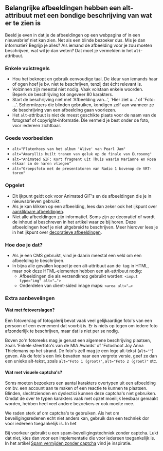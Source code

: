 ## Belangrijke afbeeldingen hebben een alt-attribuut met een bondige beschrijving van wat er te zien is

Beeld je even in dat je de afbeeldingen op een webpagina of in een nieuwsbrief niet kan zien. Net als een blinde bezoeker dus. Mis je dan informatie? Begrijp je alles? Als iemand de afbeelding voor je zou moeten beschrijven, wat wil je dan weten? Dat moet je vermelden in het `alt`-attribuut.

### Enkele vuistregels

- Hou het beknopt en gebruik eenvoudige taal. De kleur van iemands haar of ogen hoef je bv. niet te beschrijven, tenzij dat écht relevant is.
- Volzinnen zijn meestal niet nodig. Vaak volstaan enkele woorden. Beperk de beschrijving tot ongeveer 80 karakters.
- Start de beschrijving niet met 'Afbeelding van…', 'Hier ziet u…' of 'Foto: …'. Schermlezers die blinden gebruiken, kondigen zelf aan wanneer ze de beschrijving van een afbeelding gaan voorlezen.
- Het `alt`-attribuut is niet de meest geschikte plaats voor de naam van de fotograaf of copyright-informatie. Die vermeld je best onder de foto, voor iedereen zichtbaar.

### Goede voorbeelden 

- `alt="Platenhoes van het album 'Alive' van Pearl Jam"`
-  `alt="Amaryllis huilt tranen van geluk op de finale van Eurosong"`
- `alt="Animated GIF: Kort fragment uit Thuis waarin Marianne en Rosa elkaar in de haren vliegen"`
- `alt="Groepsfoto met de presentatoren van Radio 1 bovenop de VRT-toren"`

### Opgelet

- Dit ijkpunt geldt ook voor Animated GIF's en de afbeeldingen die je in nieuwsbrieven gebruikt.
- Als je kan klikken op een afbeelding, lees dan zeker ook het ijkpunt over [aanklikbare afbeeldingen](/inhoud/afbeeldingen/aanklikbare-afbeeldingen/).
- Niet alle afbeeldingen zijn informatief. Soms zijn ze decoratief of wordt de inhoud al beschreven in het artikel waar ze bij horen. Deze afbeeldingen hoef je niet uitgebreid te beschrijven. Meer hierover lees je in het ijkpunt over [decoratieve afbeeldingen](/inhoud/afbeeldingen/decoratieve-afbeeldingen/).

### Hoe doe je dat?

- Als je een CMS gebruikt, vind je daarin meestal een veld om een afbeelding te beschrijven.
- In bijna alle gevallen koppel je een alt-attribuut aan de  <img> tag in HTML, maar ook deze HTML-elementen hebben een alt-attribuut nodig:
	- Afbeeldingen die als verzendknop gebruikt worden: `<input type="img" alt="…">`
	- Onderdelen van client-sided image maps: `<area alt="…>`


### Extra aanbevelingen

#### Wat met fotoverslagen?

Een fotoverslag of fotogalerij bevat vaak veel gelijkaardige foto's van een persoon of een evenement dat voorbij is. Er is niets op tegen om iedere foto afzonderlijk te beschrijven, maar dat is niet per se nodig.

Boven zo'n fotoreeks mag je gerust een algemene beschrijving plaatsen, zoals 'Enkele sfeerfoto's van de MIA Awards' of 'Fotoshoot Joy Anna Thielemans op het strand. De foto's zelf mag je een lege alt-tekst (`alt=""`) geven. Als de foto's een link bevatten naar een vergrote versie, geef ze dan een unieke alt-tekst, zoals `alt="Foto 1 (groot)"`, `alt="Foto 2 (groot)"` etc.

#### Wat met visuele captcha's?

Soms moeten bezoekers een aantal karakters overtypen uit een afbeelding om bv. een account aan te maken of een reactie te kunnen te plaatsen. Blinden, slechtzienden en dyslectici kunnen deze captcha's niet gebruiken. Omdat de over te typen karakters vaak met opzet moeilijk leesbaar gemaakt worden, hebben heel veel andere bezoekers er ook moeite mee.

We raden sterk af om captcha's te gebruiken. Als het om beveiligingsredenen echt niet anders kan, gebruik dan een techniek dor voor iedereen toegankelijk is. In het 

Bij voorkeur gebruikt u een spam-beveiligingstechniek zonder captcha. Lukt dat niet, kies dan voor een implementatie die voor iedereen toegankelijk is. In het artikel [Spam vermijden zonder captcha](http://www.anysurfer.be/nl/in-de-praktijk/websites/spam-vermijden-zonder-captcha) vind je inspiratie.







